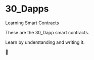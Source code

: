 # 30_Dapps
Learning Smart Contracts

These are the 30_Dapp smart contracts.

Learn by understanding and writing it.

🥂
